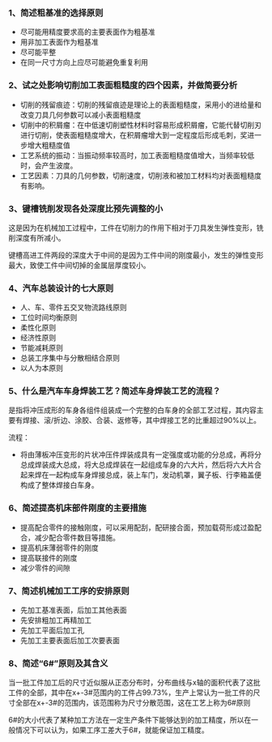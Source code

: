 ### 1、简述粗基准的选择原则

* 尽可能用精度要求高的主要表面作为粗基准
* 用非加工表面作为粗基准
* 尽可能平整
* 在同一尺寸方向上应尽可能避免重复利用

### 2、试之处影响切削加工表面粗糙度的四个因素，并做简要分析

* 切削的残留痕迹：切削的残留痕迹是理论上的表面粗糙度，采用小的进给量和改变刀具几何参数可以减小表面粗糙度
* 切削中的积屑瘤：在中低速切削塑性材料时容易形成积屑瘤，它能代替切削刃进行切削，使表面粗糙度增大，在积屑瘤增大到一定程度后形成毛刺，奖进一步增大粗糙度值
* 工艺系统的振动：当振动频率较高时，加工表面粗糙度值增大，当频率较低时，会产生波度。
* 工艺因素：刀具的几何参数，切削速度，切削液和被加工材料均对表面粗糙度有影响。

###  3、键槽铣削发现各处深度比预先调整的小

这是因为在机械加工过程中，工件在切削力的作用下相对于刀具发生弹性变形，铣削深度有所减小。

键槽高进工件两段的深度大于中间的是因为工件中间的刚度最小，发生的弹性变形最大，致使工件中间切掉的金属层厚度较小。

### 4、汽车总装设计的七大原则

* 人、车、零件五交叉物流路线原则
* 工位时间均衡原则
* 柔性化原则
* 经济性原则
* 节能减耗原则
* 总装工序集中与分散相结合原则
* 以人为本原则

### 5、什么是汽车车身焊装工艺？简述车身焊装工艺的流程？

是指将冲压成形的车身各组件组装成一个完整的白车身的全部工艺过程，其内容主要有焊接、滚/折边、涂胶、合装、返修等，其中焊接工艺的比重超过90%以上。

流程：

* 将由薄板冲压变形的片状冲压件焊装成具有一定强度或功能的分总成，再将分总成焊装成大总成，将大总成焊装在一起组成车身的六大片，然后将六大片合起来焊在一起构成车身焊接总成，装上车门，发动机罩，翼子板、行李箱盖便构成了整体焊接白车身。

### 6、简述提高机床部件刚度的主要措施

* 提高配合零件的接触刚度，可以采用配刮，配研接合面，预加载荷形成过盈配合，减少配合零件数目等措施。
* 提高机床薄弱零件的刚度
* 提高联接件的刚度
* 减少零件的间隙

### 7、简述机械加工工序的安排原则

* 先加工基准表面，后加工其他表面
* 先安排粗加工再精加工
* 先加工平面后加工孔
* 先加工主要表面后加工次要表面

### 8、简述“6#”原则及其含义

当一批工件加工后的尺寸近似服从正态分布时，分布曲线与x轴的面积代表了这批工件的全部，其中在x+-3#范围内的工件占99.73%，生产上常认为一批工件的尺寸全部在x+-3#的范围内，该范围称为尺寸分散范围，这在工艺上称为6#原则

6#的大小代表了某种加工方法在一定生产条件下能够达到的加工精度，所以在一般情况下可以认为，如果工序工差大于6#，就能保证加工精度。
